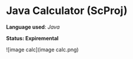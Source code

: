 # Java Calculator (ScProj)
**Language used**: *Java*

**Status: Expiremental**

![image calc](image calc.png) 
